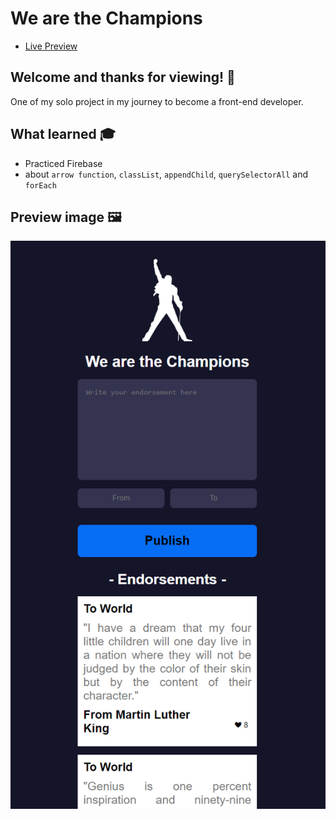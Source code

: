 # We are the Champions

- <a href="https://we-are-the-champ.netlify.app/">Live Preview</a>

## Welcome and thanks for viewing! 👋

One of my solo project in my journey to become a front-end developer.

## What learned 🎓

- Practiced Firebase
- about `arrow function`, `classList`, `appendChild`, `querySelectorAll` and `forEach`


## Preview image 🖼️

![alt text](./we_are_the_champions.png)